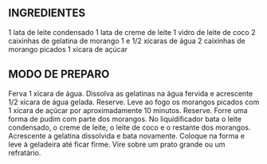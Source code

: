 ## INGREDIENTES
1 lata de leite condensado
1 lata de creme de leite
1 vidro de leite de coco
2 caixinhas de gelatina de morango
1 e 1/2 xícaras de água
2 caixinhas de morango picados
1 xícara de açúcar

## MODO DE PREPARO
Ferva 1 xícara de água. Dissolva as gelatinas na água fervida e acrescente 1/2 xícara de água gelada. Reserve.
Leve ao fogo os morangos picados com 1 xícara de açúcar por aproximadamente 10 minutos. Reserve.
Forre uma forma de pudim com parte dos morangos.
No liquidificador bata o leite condensado, o creme de leite, o leite de coco e o restante dos morangos.
Acrescente a gelatina dissolvida e bata novamente. Coloque na forma e leve à geladeira até ficar firme. Vire sobre um prato grande ou um refratário.
